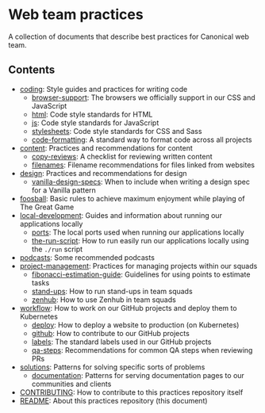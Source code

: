 # Web team practices

A collection of documents that describe best practices for Canonical web team.

## Contents

<!--
  This table of contents is edited manually.
  Please update it whenever you add, remove or move a document,
  and check and update it whenever you get the opportunity.
-->

- [coding](coding): Style guides and practices for writing code
  - [browser-support](coding/browser-support.md): The browsers we officially support in our CSS and JavaScript
  - [html](coding/html.md): Code style standards for HTML
  - [js](coding/js.md): Code style standards for JavaScript
  - [stylesheets](coding/stylesheets.md): Code style standards for CSS and Sass
  - [code-formatting](coding/code-formatting.md): A standard way to format code across all projects
- [content](content): Practices and recommendations for content
  - [copy-reviews](content/copy-reviews.md): A checklist for reviewing written content
  - [filenames](content/filenames.md): Filename recommendations for files linked from websites
- [design](design): Practices and recommendations for design
  - [vanilla-design-specs](design/vanilla-design-specs.md): When to include when writing a design spec for a Vanilla pattern
- [foosball](foosball.md): Basic rules to achieve maximum enjoyment while playing of The Great Game
- [local-development](local-development): Guides and information about running our applications locally
  - [ports](local-development/ports.md): The local ports used when running our applications locally
  - [the-run-script](local-development/the-run-script.md): How to run easily run our applications locally using the `./run` script
- [podcasts](podcasts.md): Some recommended podcasts
- [project-management](project-management): Practices for managing projects within our squads
  - [fibonacci-estimation-guide](project-management/fibonacci-estimation-guide.md): Guidelines for using points to estimate tasks
  - [stand-ups](project-management/stand-ups.md): How to run stand-ups in team squads
  - [zenhub](project-management/zenhub.md): How to use Zenhub in team squads
- [workflow](workflow): How to work on our GitHub projects and deploy them to Kubernetes
  - [deploy](workflow/deploy.md): How to deploy a website to production (on Kubernetes)
  - [github](workflow/github.md): How to contribute to our GitHub projects
  - [labels](workflow/labels.md): The standard labels used in our GitHub projects
  - [qa-steps](workflow/qa-steps.md): Recommendations for common QA steps when reviewing PRs
- [solutions](solutions): Patterns for solving specific sorts of problems
  - [documentation](solutions/documentation.md): Patterns for serving documentation pages to our communities and clients
- [CONTRIBUTING](CONTRIBUTING.md): How to contribute to this practices repository itself
- [README](README.md): About this practices repository (this document)
